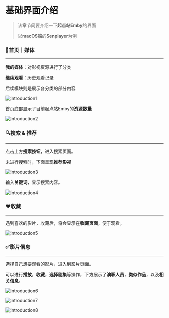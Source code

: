 # 基础界面介绍

> 该章节简要介绍一下**起点站Emby**的界面
>
> 以**macOS端**的**Senplayer**为例



### 🎦首页｜媒体

---

**我的媒体**：对影视资源进行了分类

**继续观看**：历史观看记录

后续模块则是展示各分类的部分内容

![introduction1](/Users/xu/Documents/起点站/pictures/introduction1.png)

首页底部显示了目前起点站Emby的**资源数量**

![introduction2](/Users/xu/Documents/起点站/pictures/introduction2.png)

### 🔍搜索 & 推荐

---

点击上方**搜索按钮**，进入搜索页面。

未进行搜索时，下面呈现**推荐影视**

![introduction3](/Users/xu/Documents/起点站/pictures/introduction3.png)

输入**关键词**，显示搜索内容。

![introduction4](/Users/xu/Documents/起点站/pictures/introduction4.png)

### ❤️收藏

---

遇到喜欢的影片，收藏后，将会显示在**收藏页面**，便于观看。

![introduction5](/Users/xu/Documents/起点站/pictures/introduction5.png)

### ✅影片信息

---

选择自己想要观看的影片，进入到影片页面。

可以进行**播放**，**收藏**，**选择剧集**等操作，下方展示了**演职人员**，**类似作品**，以及**相关信息**。

![introduction6](/Users/xu/Documents/起点站/pictures/introduction6.png)

![introduction7](/Users/xu/Documents/起点站/pictures/introduction7.png)

![introduction8](/Users/xu/Documents/起点站/pictures/introduction8.png)